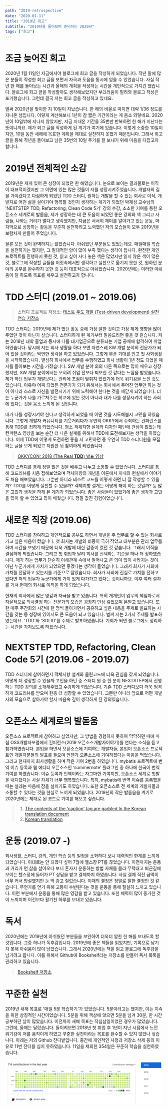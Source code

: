 ```yaml
---
path: "2019-retrospective"
date: "2020-01-11"
title: "2019년 회고"
subtitle: "2019년을 돌아보며 준비하는 2020년"
tags: ["회고"]
---
```


# 조금 늦어진 회고

2020년 1월 11일인 지금에서야 블로그에 회고 글을 작성하게 되었습니다. 작년 말에 많은 분들이 작성한 회고 글을 보면서 자극과 도움을 동시에 얻을 수 있었습니다. 사실 작년 한 해를 돌아보는 시간과 올해의 계획을 작성하는 시간을 개인적으로 가지긴 했습니다. 블로그에 회고 글을 작성할까도 생각해보았지만 부끄러움이 밀려와 블로그 작성은 포기했습니다. 그런데 결국 저는 회고 글을 작성하고 있네요.

벌써 2020년을 맞이한 지 10일이 지났습니다. 한 해의 비율로 따지면 대략 1/36 정도를 지나온 셈입니다. 이렇게 계산해보니 1년이 참 짧은 기간이라는 게 몸소 와닿네요. 2020년이 10일밖에 지나지 않았지만, 지금 지내온 기간을 35번만 반복하면 한 해가 지난다는 뜻이니까요. 제가 회고 글을 작성하게 된 계기가 여기에 있습니다. 이렇게 소중한 10일이지만, 10일 동안 새해에 목표한 계획을 제대로 실천하지 못했기 때문입니다. 그래서 회고 글을 통해 작년을 돌아보고 남은 35번의 10일 주기를 잘 보내기 위해 마음을 다잡고자 합니다.

# 2019년 전체적인 소감

2019년은 제게 있어 큰 성장이 되었던 한 해였습니다. 눈으로 보이는 결과물로는 이직이 대표적이겠지만 그 이면에 있는 많은 것들이 저를 성장시켜주었습니다. 개발자의 길을 가야겠다고 다짐하게 되었던 TDD 스터디, 원하는 개발을 할 수 있는 회사로 이직, 개발자로 어떤 삶을 살아가야 행복할 것인지 생각하는 계기가 되었던 박재성 교수님의 'NEXTSTEP TDD, Refactoring, Clean Code 5기' 강의 수강, 소소한 기여를 통한 오픈소스 세계로의 발돋움, 제가 성장하는 데 큰 도움이 되었던 좋은 강의와 책 그리고 사람들, 나와는 거리가 멀다고 생각했지만, 지금은 서서히 재미를 알아가고 있는 운동, 마지막으로 성장하는 활동을 꾸준히 실천하려고 노력했던 저의 모습들이 모두 2019년을 보람차게 만들어 주었습니다.

물론 모든 것이 완벽하지는 않았습니다. 아쉬웠던 부분들도 있었는데요. 매일매일 학습을 실천하기는 했지만, 그 절대적인 양이 많이 부족 했다는 생각이 듭니다. 완전한 개인 프로젝트를 진행하지 못한 것, 읽고 싶어 사다 놓은 책은 많았지만 읽지 않은 책이 많은 것, 블로그에 작성할 글들을 머릿속에서만 생각하고 실천으로 옮기지 못한 것, 원하던 분야의 공부를 완수하지 못한 것 등이 대표적으로 아쉬웠습니다. 2020년에는 이러한 아쉬움이 덜 하도록 목표를 세우고 실천하고자 합니다.

# TDD 스터디 (2019.01 ~ 2019.06)

> 스터디 프로젝트 저장소: [테스트 주도 개발 (Test-driven development) 실천 연습 저장소](https://github.com/sogoagain/tdd-exercises)

TDD 스터디는 2019년에 제가 했던 활동 중에 가장 잘한 것이고 가장 제게 영향을 많이 주었던 것이 아닌가 싶습니다. 스터디하게 된 계기부터 말씀드리면 좋을 것 같습니다. 저는 2018년 대학 졸업과 동시에 나름 대기업군으로 분류되는 기업 공채에 합격하여 취업하였습니다. 당시에 저는 회사 생활을 하다 보면 자연스레 SW 개발 분야의 전문가가 되어 있을 것이라는 막연한 생각을 하고 있었습니다. 그렇게 부푼 기대를 안고 첫 사회생활을 시작하였습니다. 열심히 회사에서 업무를 수행하였고 회사 생활이 1년 정도 되었을 때 저를 돌아보는 시간을 가졌습니다. SW 개발 분야 외의 다른 쪽으로는 많이 배우고 성장했지만, SW 개발 분야에서는 오히려 취업 전보다 퇴보한 것 같다는 느낌을 받았습니다. 제가 하던 업무가 개발보다는 관리에 초점이 맞춰져 있었기에 더욱 위기감을 느낀 것도 있습니다. 이유야 어찌 되었든 전문가가 되기 위해서는 회사에서 주어진 업무만 하는 것이 아니라 스스로 자신을 발전시키기 위해 노력해야 한다는 것을 깨닫게 되었습니다. 더는 누군가가 나를 가르쳐주는 학교에 있는 것이 아니라 내가 나를 성장시켜야 하는 사회에 있다는 것을 몸소 느끼게 된 것입니다.

내가 나를 성장시켜야 한다고 생각하게 되었을 때 어떤 것을 시도해볼지 고민을 하였습니다. 그렇게 개발자 커뮤니티를 기웃거리다가 우연히 OKKY에서 주최하는 컨퍼런스를 통해 TDD를 접하게 되었습니다. 평소 객체지향 설계와 디자인 패턴에 관심이 많았는데 컨퍼런스 영상을 보는 순간 더 나은 설계를 위해서 TDD에 도전해보자는 생각을 하였습니다. 이제 TDD에 어떻게 도전하면 좋을 지 고민하던 중 우연히 TDD 스터디원을 모집하는 글을 보게 되었고 지원한 뒤 참여하게 되었습니다.

> [OKKYCON: 2018 (The Real **TDD**) 발표 영상](https://www.youtube.com/playlist?list=PLhSAACiXcoKK318PRta9AmxgdkPB9q9Sm)

TDD 스터디를 통해 정말 많은 것을 배우고 나누고 소통할 수 있었습니다. 스터디를 통해 코드리뷰를 처음 접해보았으며 객체지향의 개념을 이론에서 꺼내와 현실에서 이야기도 처음 해보았습니다. 그뿐만 아니라 테스트 코드를 어떻게 하면 더 잘 작성할 수 있을까? TDD를 어떻게 실천할 수 있을까? 객체지향 설계는 어떻게 해야 하는 것일까? 등 많은 고민과 생각을 하게 된 계기가 되었습니다. 좋은 사람들이 있었기에 좋은 생각과 고민을 많이 할 수 있었고 많이 배웠습니다. 정말 값진 경험이었습니다.

# 새로운 직장 (2019.06)

TDD 스터디를 참여하고 개인적으로 공부도 하면서 개발을 주 업무로 할 수 있는 회사로 가고 싶은 마음이 컸습니다. 첫 회사는 개발의 비중이 극히 작았고 대부분은 관리 업무를 하며 시간을 보냈기 때문에 더욱 개발에 대한 갈증이 컸던 것 같습니다. 그래서 이직을 결심하게 되었습니다. 그리고 첫 취업과 달리 회사를 선택하는 기준을 하나 더 정하였습니다. 제가 하는 업무가 단순히 이해관계 속에서 일어나고 큰 의미 없이 사라지는 것이 아닌 누군가에게 가치가 되었으면 좋겠다는 생각이 들었습니다. 그래서 회사가 사회에 가치를 전달하고 있는지를 기준으로 잡았습니다. 회사가 사회에 진실로 가치를 전하고 있다면 저의 업무가 누군가에게 가치 있게 다가가고 있다는 것이니까요. 이후 여러 절차를 거쳐 현재의 회사로 이직을 하게 되었습니다.

현재의 회사에서 많은 영감과 자극을 받고 있습니다. 특히 개개인이 업무의 책임자로서 자율적으로 의사결정 하는 전문가의 모습은 굉장히 인상 깊었으며 본받고 있습니다. 또한 매주 주간회의 시간에 한 명씩 돌아가면서 공유하고 싶은 내용을 주제로 발표하는 시간을 갖는 등 성장에 있어서도 큰 도움이 되고 있습니다. 벌써 저는 2가지 주제를 발표하였는데요. 'TDD'와 'SOLID'를 주제로 발표하였습니다. 기회가 되면 블로그에도 정리하는 시간을 가져보도록 하겠습니다.

# NEXTSTEP TDD, Refactoring, Clean Code 5기 (2019.06 - 2019.07)

TDD 스터디에 참여하면서 객체지향 설계와 클린코드에 더욱 관심을 갖게 되었습니다. 어떻게 더 성장할 수 있을까 고민을 하던 중 스터디 원 중 한 분이 NEXTSTEP에서 진행하는 TDD 강의를 소개해주었고 수강하게 되었습니다. 기존 TDD 스터디보다 더욱 엄격하게 코드리뷰를 받으며 한층 더 성장할 수 있었습니다. 그뿐만 아니라 앞으로 어떤 개발자의 모습으로 살아가야 할지 마음속 깊이 생각하게 된 강의였습니다.

# 오픈소스 세계로의 발돋움

오픈소스 프로젝트에 참여하고 싶었지만, 그 방법을 경험하지 못하여 막막하던 때에 마침 OSS개발자포럼에서 컨퍼런스(2019 오픈소스개발자이야기)를 연다는 소식을 듣고 참가하였습니다. 본업을 하면서 오픈소스에 기여하는 개발자들, 본업이 오픈소스 프로젝트인 개발자분들의 발표를 들으며 언젠가 오픈소스에 기여하겠다는 마음을 먹었습니다. 그리고 현재까지 회사생활을 하며 작은 기여 2번을 하였습니다. mybatis 프로젝트에 번역 이슈 등록과 웹 에디터 오픈소스인 ‘summernote’ 플러그인 중 하나에 한국어 번역 기여를 하였습니다. 이슈 등록과 번역이라는 자그마한 기여지만, 오픈소스 세계로 첫발을 내디뎠다는 사실 자체가 너무 행복했습니다. 특히, mybatis에 번역 이슈를 등록했을 때는 설레는 마음에 잠을 설치기도 하였습니다. 또한 오픈소스로 전 세계의 개발자들과 소통할 수 있다는 것을 현실로 느끼게 되었습니다. 2019년의 작은 발돋움을 계기로 2020년에는 제대로 된 코드로 기여를 해보고 싶습니다.

> 1. [The contents of the 'caption' tag are garbled In the Korean translation document](https://github.com/mybatis/mybatis-3/issues/1602)
> 2. [Korean translation](https://github.com/DiemenDesign/summernote-image-attributes/pull/57)

# 운동 (2019.07 -)

회사생활, 스터디, 강의, 개인 학습 등의 일정을 소화하다 보니 체력적인 한계를 느끼게 되었습니다. 이대로는 안 되겠다 싶어 7월에 헬스장 PT를 끊었습니다. 이전까지는 운동과 거리가 먼 삶을 살아오다 보니 혼자서 운동하는 방법 자체를 몰라 무턱대고 퇴근길에 보이는 헬스장에 들어가 PT 상담을 받고 결제까지 하였습니다. 사실 결제 직전 금액이 너무 커서 망설였지만 눈 딱 감고 질렀습니다. 이때의 결정은 정말로 잘한 결정인 것 같습니다. 무언가를 얻기 위해 고통이 수반된다는 것을 운동을 통해 절실히 느끼고 있습니다. 이런 부분에서 운동을 통해 많은 영감을 받고 있습니다. 또한 체력이 많이 증가한 것이 느껴지며 이전보다 활기찬 하루를 보내고 있습니다.

# 독서

2020년에는 2019년에 아쉬웠던 부분들을 보완하여 더욱더 알찬 한 해를 보내도록 할 것입니다. 그중 하나가 독후감입니다. 2019년에 좋은 책들을 읽었지만, 기록으로 남기지 못해 아쉬움이 많이 남았습니다. 그래서 2020년에는 책을 읽고 블로그에 독후감을 남기려고 합니다. 이를 위해서 Github에 Bookshelf라는 저장소를 만들어 독서 목록을 관리하고 있습니다.

> [Bookshelf 저장소](https://github.com/sogoagain/bookshelf)

# 꾸준한 실천

2019년 새해 목표로 '매일 5분 학습하기'가 있었습니다. 5분이라고는 했지만, 이는 지속을 위한 상징적인 시간이었습니다. 5분을 위해 책상에 앉으면 5분을 넘겨 30분, 한 시간 공부하던 날이 많았습니다. 이전까지 새해 목표는 작심삼일이었던 경우가 많았습니다. 그런데, 올해는 달랐습니다. 돌이켜보면 2018년 첫 취업 후 1년이 지난 시점에서 느낀 위기감이 저를 움직이게 하였고 꾸준한 실천이라는 목표를 완수할 수 있지 않았나 싶습니다. 아래는 저의 Github 잔디밭입니다. 중간에 개인적인 사정과 저장소 삭제 등의 이유로 11번 잔디를 심지 못하였습니다. 11일을 제외한 354일은 꾸준히 학습을 실천하였습니다.

![2019년에 심은 Github 잔디](./images/2019-jandi.png)
